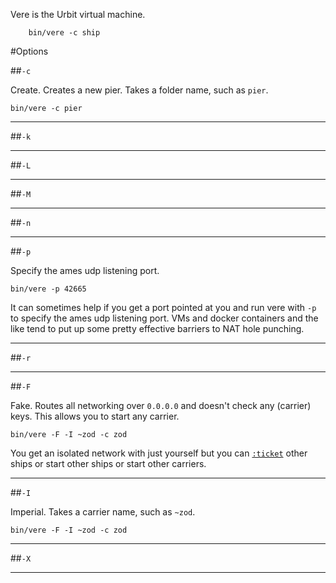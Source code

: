 Vere is the Urbit virtual machine. 

        bin/vere -c ship

#Options

##`-c`

Create. Creates a new pier. Takes a folder name, such as `pier`.

`bin/vere -c pier`

---

##`-k`

---

##`-L`

---

##`-M`

---

##`-n`

---

##`-p`

Specify the ames udp listening port.

`bin/vere -p 42665`

It can sometimes help if you get a port pointed at you and run vere with `-p` to specify the ames udp listening port. VMs and docker containers and the like tend to put up some pretty effective barriers to NAT hole punching.

---

##`-r`

---

##`-F`

Fake. Routes all networking over `0.0.0.0` and doesn't check any (carrier) keys. This allows you to start any carrier.

`bin/vere -F -I ~zod -c zod`

You get an isolated network with just yourself but you can [`:ticket`]() other ships or start other ships or start other carriers.

---

##`-I`

Imperial. Takes a carrier name, such as `~zod`.

`bin/vere -F -I ~zod -c zod`

---

##`-X`

---
